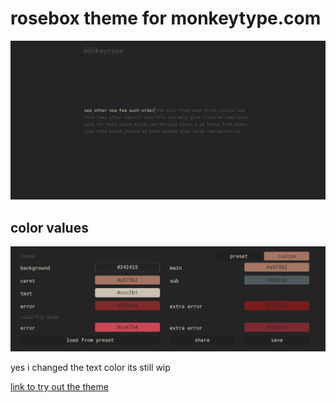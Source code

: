 # rosebox theme for monkeytype.com

![thumb](../_screenshots/monkeytype_old.png)  
  
## color values
![preview](../_screenshots/monkeytype_colors.png)

yes i changed the text color its still wip

[link to try out the theme](https://monkeytype.com?customTheme=%23242425%2C%23a57562%2C%23a57562%2C%23505b5e%2C%23ccc2b1%2C%237e2a2a%2C%23771d1d%2C%23ca4754%2C%237e2a33)
